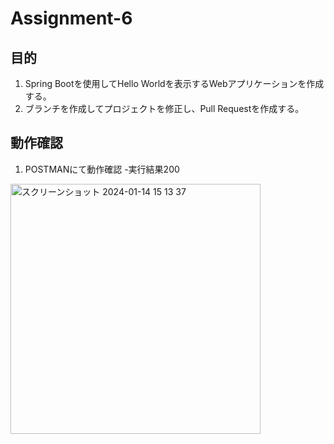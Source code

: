 # Assignment-6
## 目的
1. Spring Bootを使用してHello Worldを表示するWebアプリケーションを作成する。
2. ブランチを作成してプロジェクトを修正し、Pull Requestを作成する。

## 動作確認
1. POSTMANにて動作確認 -実行結果200
<img width="400" alt="スクリーンショット 2024-01-14 15 13 37" src="https://github.com/pon02/Assignment-6/assets/140311845/2304d95f-01ba-4feb-91c1-17a8986a5fa4">


